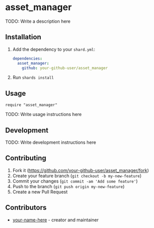 # asset_manager

TODO: Write a description here

## Installation

1. Add the dependency to your `shard.yml`:

   ```yaml
   dependencies:
     asset_manager:
       github: your-github-user/asset_manager
   ```

2. Run `shards install`

## Usage

```crystal
require "asset_manager"
```

TODO: Write usage instructions here

## Development

TODO: Write development instructions here

## Contributing

1. Fork it (<https://github.com/your-github-user/asset_manager/fork>)
2. Create your feature branch (`git checkout -b my-new-feature`)
3. Commit your changes (`git commit -am 'Add some feature'`)
4. Push to the branch (`git push origin my-new-feature`)
5. Create a new Pull Request

## Contributors

- [your-name-here](https://github.com/your-github-user) - creator and maintainer
